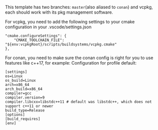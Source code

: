 This template has two branches: `master`(also aliased to `conan`) and vcpkg, each should work with its pkg management software.

For vcpkg, you need to add the following settings to your cmake configuration in your .vscode/settings.json
```
"cmake.configureSettings": {
    "CMAKE_TOOLCHAIN_FILE": "${env:vcpkgRoot}/scripts/buildsystems/vcpkg.cmake"
},
```

For conan, you need to make sure the conan config is right for you to use features like c++17, for example:
Configuration for profile default:
```
[settings]
os=Linux
os_build=Linux
arch=x86_64
arch_build=x86_64
compiler=gcc
compiler.version=9
compiler.libcxx=libstdc++11 # default was libstdc++, which does not support c++11 or newer
build_type=Release
[options]
[build_requires]
[env]
```